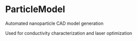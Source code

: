 # ParticleModel

Automated nanoparticle CAD model generation

Used for conductivity characterization and laser optimization
